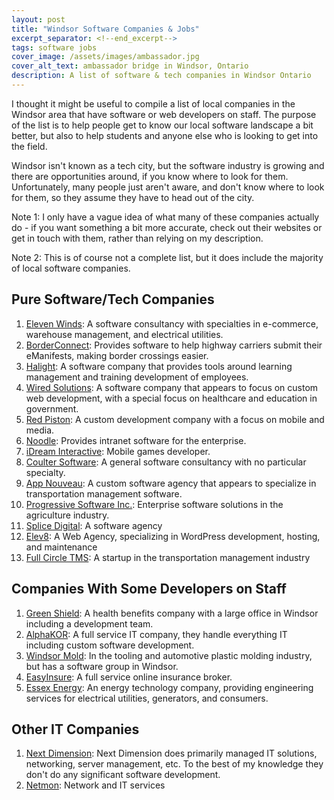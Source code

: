 ```yaml
---
layout: post
title: "Windsor Software Companies & Jobs"
excerpt_separator: <!--end_excerpt-->
tags: software jobs
cover_image: /assets/images/ambassador.jpg
cover_alt_text: ambassador bridge in Windsor, Ontario
description: A list of software & tech companies in Windsor Ontario
---
```

I thought it might be useful to compile a list of local companies in the Windsor area that have software or web developers on staff. The purpose of the list is to help people get to know our local software landscape a bit better, but also to help students and anyone else
who is looking to get into the field.

<!--end_excerpt-->

Windsor isn't known as a tech city, but the software industry is growing and there are opportunities around, if you know where to look for them.
Unfortunately, many people just aren't aware, and don't know where to look for them, so they assume they have to head out of the city.

Note 1: I only have a vague idea of what many of these companies actually do - if you want something a bit more accurate, check out their websites or get in touch with them, rather than relying on my description.

Note 2: This is of course not a complete list, but it does include the majority of local software companies.

## Pure Software/Tech Companies
1. [Eleven Winds](https://www.elevenwinds.com/): A software consultancy with specialties in e-commerce, warehouse management, and electrical utilities. 
2. [BorderConnect](https://emanifest.borderconnect.com/): Provides software to help highway carriers submit their eManifests, making border crossings easier.
4. [Halight](https://halight.com/): A software company that provides tools around learning management and training development of employees.
5. [Wired Solutions](https://www.wiredsolutions.ca/#!): A software company that appears to focus on custom web development, with a special focus on healthcare and education in government.
6. [Red Piston](https://redpiston.com/): A custom development company with a focus on mobile and media.
7. [Noodle](https://vialect.com/): Provides intranet software for the enterprise.
9. [iDream Interactive](https://www.idreaminteractive.com/): Mobile games developer.
10. [Coulter Software](https://www.coulters.ca/): A general software consultancy with no particular specialty.
11. [App Nouveau](https://www.appnouveau.com/): A custom software agency that appears to specialize in transportation management software.
11. [Progressive Software Inc.](http://prosoftxp.com/): Enterprise software solutions in the agriculture industry.
12. [Splice Digital](https://splicedigital.com/): A software agency
13. [Elev8](https://www.elev8webstudio.com/): A Web Agency, specializing in WordPress development, hosting, and maintenance
14. [Full Circle TMS](https://fullcircletms.com/): A startup in the transportation management industry

## Companies With Some Developers on Staff
1. [Green Shield](https://www.greenshield.ca/en-ca): A health benefits company with a large office in Windsor including a development team.
2. [AlphaKOR](https://www.alphakor.com/): A full service IT company, they handle everything IT including custom software development.
2. [Windsor Mold](http://www.windsormoldgroup.com/): In the tooling and automotive plastic molding industry, but has a software group in Windsor.
3. [EasyInsure](https://easyinsure.ca/main.aspx): A full service online insurance broker.
4. [Essex Energy](https://www.essexenergy.ca/): An energy technology company, providing engineering services for electrical utilities, generators, and consumers.

## Other IT Companies
1. [Next Dimension](http://www.nextdimensioninc.com/): Next Dimension does primarily managed IT solutions, networking, server management, etc. To the best of my knowledge they don't do any significant software development.
2. [Netmon](https://www.netmon.com/): Network and IT services


